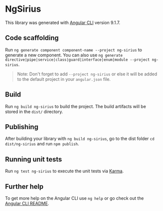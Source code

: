 # NgSirius

This library was generated with [Angular CLI](https://github.com/angular/angular-cli) version 9.1.7.

## Code scaffolding

Run `ng generate component component-name --project ng-sirius` to generate a new component. You can also use `ng generate directive|pipe|service|class|guard|interface|enum|module --project ng-sirius`.
> Note: Don't forget to add `--project ng-sirius` or else it will be added to the default project in your `angular.json` file. 

## Build

Run `ng build ng-sirius` to build the project. The build artifacts will be stored in the `dist/` directory.

## Publishing

After building your library with `ng build ng-sirius`, go to the dist folder `cd dist/ng-sirius` and run `npm publish`.

## Running unit tests

Run `ng test ng-sirius` to execute the unit tests via [Karma](https://karma-runner.github.io).

## Further help

To get more help on the Angular CLI use `ng help` or go check out the [Angular CLI README](https://github.com/angular/angular-cli/blob/master/README.md).
